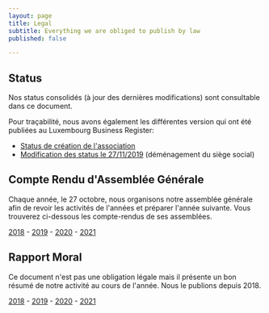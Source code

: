 ```yaml
---
layout: page
title: Legal
subtitle: Everything we are obliged to publish by law
published: false

---
```

## Status

Nos status consolidés (à jour des dernières modifications) sont consultable dans ce document.

Pour traçabilité, nous avons également les différentes version qui ont été publiées au Luxembourg Business Register: 

* [Status de création de l'association](https://docs.google.com/document/d/e/2PACX-1vTUWDmaH0dOk6G9w298DYX2l8APq-Bw1X_vrJ1RAn_jB3A8D1njBG-_myXndci_Uc5ksPmJhFTsbLUI/pub)
* [Modification des status le 27/11/2019](https://docs.google.com/document/d/e/2PACX-1vSUXLR2y6ttZy3BDWgG1ahvhdlBeukxzFoV_XPT2GcuAjngYS8EdhqfIar5bgu5R8dRogv_1ygdP8yv/pub) (déménagement du siège social)

## Compte Rendu d'Assemblée Générale

Chaque année, le 27 octobre, nous organisons notre assemblée générale afin de revoir les activités de l'années et préparer l'année suivante. Vous trouverez ci-dessous les compte-rendus de ses assemblées.

[2018](https://docs.google.com/document/d/e/2PACX-1vQlN4E_bL7O0X93TKbP7CDh7Zwy_Qwib9G3EJUEMXboQVHGQKrcs4Bmsle3VK0ZbWA0OvDrmWVlunFf/pub "CR AG 2018") - [2019](https://docs.google.com/document/d/e/2PACX-1vTTSqSNXY4XECldeWyH-jjC2LRSFRVP1cbaWoAEbOTEWe1Km5vzslm_ydjRGnftSPNQgKp0tifksFuf/pub "CR AG 2019") - [2020](https://docs.google.com/document/d/e/2PACX-1vRkng85KFrERyyACsku59TrdcQupe0PyZWHQBrHNfVLy61FchKiIz7BzXP9gzKATUrjRlb-u_9yMq0N/pub "CR AG 2020") - [2021](https://docs.google.com/document/d/e/2PACX-1vRYrU8NrF0A8sYGb4d9HGhq-clxdsP7HZ-xiO8TtG1upUhMWTfJ17gB3kXKw1Mp4gT1mVmPcFkKpyK_/pub "CR AG 2021")

## Rapport Moral

Ce document n'est pas une obligation légale mais il présente un bon résumé de notre activité au cours de l'année. Nous le publions depuis 2018. 

[2018](https://docs.google.com/document/d/e/2PACX-1vTPLDYdG4CkIlfb9nUzQplQdsxMFitNrgM0-YOcKjYonSH5aukBfQ2zwLFrm8D1EvFA9T-8z4oXS_dC/pub "Rapport Moral 2018") - [2019](https://docs.google.com/document/d/e/2PACX-1vSUJ3WKr1zdIDIP29VuJ3U4M7dY-zq-WVRZdJp6HDZ7C5BrKowoYUS5C__FFwtKdnq6EsSAbXvHM9__/pub "Rapport Moral 2019") - [2020](https://docs.google.com/document/d/e/2PACX-1vQ7CwgCFo1l04Ui_kNU03vxsx1dp13w3D_9Py4NjfJHzDAJqhy24H6J4u6zNO1RoG_zWEH6EJYuE2oU/pub "Rapport Moral 2020") - [2021](https://docs.google.com/document/d/e/2PACX-1vQls6aVEFzHyJIIWrxcImuU578ajm4EzIG0xqB65Vj4Qn0tOIirE03d3zTSXFA9RPjJm_148kg3QlS7/pub "Rapport Moral 2021")